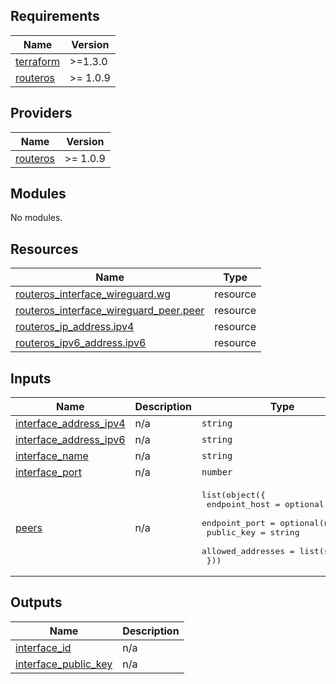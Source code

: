 <!-- BEGIN_TF_DOCS -->
## Requirements

| Name | Version |
|------|---------|
| <a name="requirement_terraform"></a> [terraform](#requirement\_terraform) | >=1.3.0 |
| <a name="requirement_routeros"></a> [routeros](#requirement\_routeros) | >= 1.0.9 |

## Providers

| Name | Version |
|------|---------|
| <a name="provider_routeros"></a> [routeros](#provider\_routeros) | >= 1.0.9 |

## Modules

No modules.

## Resources

| Name | Type |
|------|------|
| [routeros_interface_wireguard.wg](https://registry.terraform.io/providers/GNewbury1/routeros/latest/docs/resources/interface_wireguard) | resource |
| [routeros_interface_wireguard_peer.peer](https://registry.terraform.io/providers/GNewbury1/routeros/latest/docs/resources/interface_wireguard_peer) | resource |
| [routeros_ip_address.ipv4](https://registry.terraform.io/providers/GNewbury1/routeros/latest/docs/resources/ip_address) | resource |
| [routeros_ipv6_address.ipv6](https://registry.terraform.io/providers/GNewbury1/routeros/latest/docs/resources/ipv6_address) | resource |

## Inputs

| Name | Description | Type | Default | Required |
|------|-------------|------|---------|:--------:|
| <a name="input_interface_address_ipv4"></a> [interface\_address\_ipv4](#input\_interface\_address\_ipv4) | n/a | `string` | `null` | no |
| <a name="input_interface_address_ipv6"></a> [interface\_address\_ipv6](#input\_interface\_address\_ipv6) | n/a | `string` | `null` | no |
| <a name="input_interface_name"></a> [interface\_name](#input\_interface\_name) | n/a | `string` | `"wg0"` | no |
| <a name="input_interface_port"></a> [interface\_port](#input\_interface\_port) | n/a | `number` | `13231` | no |
| <a name="input_peers"></a> [peers](#input\_peers) | n/a | <pre>list(object({<br>    endpoint_host     = optional(string)<br>    endpoint_port     = optional(number)<br>    public_key        = string<br>    allowed_addresses = list(string)<br>  }))</pre> | n/a | yes |

## Outputs

| Name | Description |
|------|-------------|
| <a name="output_interface_id"></a> [interface\_id](#output\_interface\_id) | n/a |
| <a name="output_interface_public_key"></a> [interface\_public\_key](#output\_interface\_public\_key) | n/a |
<!-- END_TF_DOCS -->
